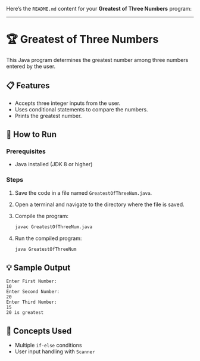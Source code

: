 Here’s the `README.md` content for your **Greatest of Three Numbers** program:

---

# 🏆 Greatest of Three Numbers

This Java program determines the greatest number among three numbers entered by the user.

## 📋 Features

* Accepts three integer inputs from the user.
* Uses conditional statements to compare the numbers.
* Prints the greatest number.

## 🚀 How to Run

### Prerequisites

* Java installed (JDK 8 or higher)

### Steps

1. Save the code in a file named `GreatestOfThreeNum.java`.
2. Open a terminal and navigate to the directory where the file is saved.
3. Compile the program:

   ```bash
   javac GreatestOfThreeNum.java
   ```
4. Run the compiled program:

   ```bash
   java GreatestOfThreeNum
   ```

## 💡 Sample Output

```
Enter First Number:
10
Enter Second Number:
20
Enter Third Number:
15
20 is greatest
```

## 🧠 Concepts Used

* Multiple `if-else` conditions
* User input handling with `Scanner`


